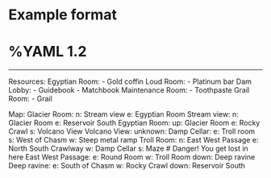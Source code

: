 # Example format
# %YAML 1.2
---
Resources:
  Egyptian Room:
    - Gold coffin
  Loud Room:
    - Platinum bar
  Dam Lobby:
    - Guidebook
    - Matchbook
  Maintenance Room:
    - Toothpaste
  Grail Room:
    - Grail

Map:
  Glacier Room:
    n: Stream view
    e: Egyptian Room
  Stream view:
    n: Glacier Room
    e: Reservoir South
  Egyptian Room:
    up: Glacier Room
    e: Rocky Crawl
    s: Volcano View
  Volcano View:
    unknown:
  Damp Cellar:
    e: Troll room
    s: West of Chasm
    w: Steep metal ramp
  Troll Room:
    n: East West Passage
    e: North South Crawlway
    w: Damp Cellar
    s: Maze # Danger! You get lost in here
  East West Passage:
    e: Round Room
    w: Troll Room
    down: Deep ravine
  Deep ravine:
    e: South of Chasm
    w: Rocky Crawl
    down: Reservoir South
